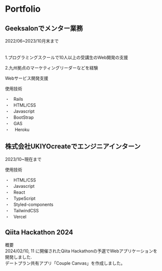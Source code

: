 <h1>Portfolio</h1>

<h2>Geeksalonでメンター業務</h2>
2022/06~2023/10月末まで　<br>
　　<p>1.プログラミングスクールで10人以上の受講生のWeb開発の支援</p>
 <p>2.九州拠点のマーケティングリーダーなどを経験</p>

  
<p>Webサービス開発支援<p>
 
 <p>使用技術<p>
        ・　Rails<br>
        ・　HTML/CSS<br>
        ・　Javascript<br>
        ・　BootStrap<br>
        ・　GAS<br>
        ・　 Heroku<br>
        

<h2>株式会社UKIYOcreateでエンジニアインターン</h2>
2023/10~現在まで<br>

<p>使用技術<p>
        ・　HTML/CSS<br>
        ・　Javascript<br>
        ・　React<br>
        ・　TypeScript<br>
        ・　Styled-components<br>
        ・　TailwindCSS<br>
        ・　Vercel<br>

<h2>Qiita Hackathon 2024</h2>
概要<br>
 2024/02/10, 11 に開催されたQiita Hackathonの予選でWebアプリケーションを開発しました. <br>
 デートプラン共有アプリ「Couple Canvas」を作成しました。<br>
        

   
